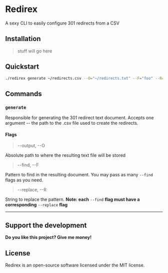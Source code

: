 # Redirex
A sexy CLI to easily configure 301 redirects from a CSV

## Installation
> stuff will go here

## Quickstart
```bash
./redirex generate ~/redirects.csv --O="~/redirects.txt" --F="foo" --R="bar"
```

## Commands
### `generate`
Responsible for generating the 301 redirect text document. Accepts one argument -- the path to the .csv file used to create the redirects.
#### Flags
> --output, --O

Absolute path to where the resulting text file will be stored

> --find, --F

Pattern to find in the resulting document. You may pass as many `--find` flags as you need.

> --replace, --R

String to replace the pattern. **Note: each** `--find` **flag must have a corresponding** `--replace` **flag**

------
## Support the development
**Do you like this project? Give me money!**

## License

Redirex is an open-source software licensed under the MIT license.
